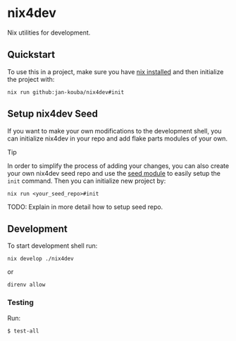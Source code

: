 # nix4dev

Nix utilities for development.

## Quickstart

To use this in a project, make sure you have [nix installed](https://nixos.org/download/) and then initialize the project with:

```
nix run github:jan-kouba/nix4dev#init
```

## Setup nix4dev Seed

If you want to make your own modifications to the development shell, you can initialize nix4dev in your repo and add flake parts modules of your own.

> [!TIP] 
> In order to simplify the process of adding your changes, you can also create your own nix4dev seed repo and use the [seed module](./nix4dev-seed-modules/default.nix) to easily setup the `init` command. Then you can initialize new project by:

```
nix run <your_seed_repo>#init
```

TODO: Explain in more detail how to setup seed repo.

## Development

To start development shell run:

```
nix develop ./nix4dev
```

or

```
direnv allow
```

### Testing

Run:

```
$ test-all
```
